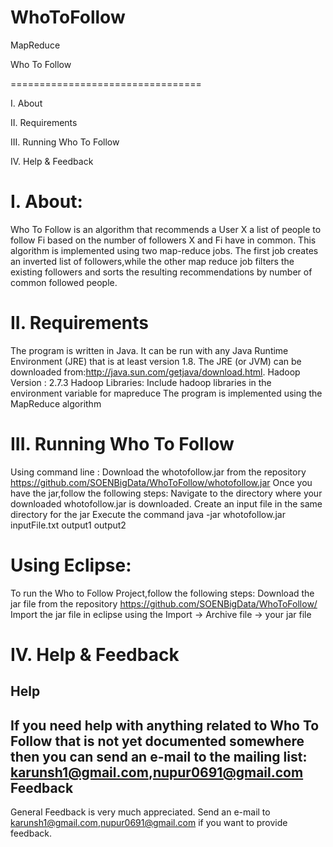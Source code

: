 # WhoToFollow
MapReduce

Who To Follow


=================================

I.  About

II.   Requirements

III. Running Who To Follow

IV.   Help & Feedback



I.    About:
==============================

Who To Follow is an algorithm that recommends a User X a list of people to follow Fi based on the number of followers X and Fi have in common.
This algorithm is implemented using two map-reduce jobs.
The first  job creates an inverted list of followers,while the other map reduce job filters the existing followers and sorts the resulting recommendations by number of common followed people.

II.   Requirements
=================================

The program is written in Java. It can be run with any Java Runtime Environment (JRE) that is at least version 1.8.
The JRE (or JVM) can be downloaded from:http://java.sun.com/getjava/download.html.
Hadoop Version : 2.7.3
Hadoop Libraries: Include hadoop libraries in the environment variable for mapreduce
The program is implemented using the MapReduce algorithm

III. Running Who To Follow
=================================
Using command line :
Download the whotofollow.jar from the repository https://github.com/SOENBigData/WhoToFollow/whotofollow.jar
Once you have the jar,follow the following steps:
Navigate to the directory where your downloaded whotofollow.jar is downloaded.
Create an input file in the same directory for the jar 
Execute the command java -jar whotofollow.jar inputFile.txt output1 output2

Using Eclipse:
====================================
To run the Who to Follow Project,follow the following steps:
Download the jar file from the repository https://github.com/SOENBigData/WhoToFollow/
Import the jar file in eclipse using the Import -> Archive file -> your jar file

IV.   Help & Feedback
=================================
Help
----
If you need help with anything related to Who To Follow that is not yet documented somewhere then you can send an e-mail to the
mailing list: karunsh1@gmail.com,nupur0691@gmail.com
Feedback
--------
General Feedback is very much appreciated. Send an e-mail to
 karunsh1@gmail.com,nupur0691@gmail.com if you want to provide feedback.

